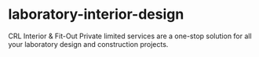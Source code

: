 # laboratory-interior-design
CRL Interior &amp; Fit-Out Private limited services are a one-stop solution for all your laboratory design and construction projects. 
